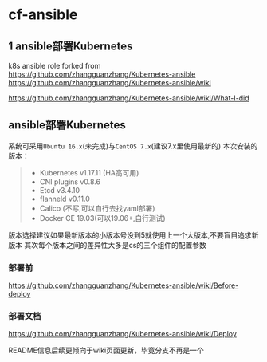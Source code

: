 # cf-ansible



## 1 ansible部署Kubernetes
k8s ansible role forked from https://github.com/zhangguanzhang/Kubernetes-ansible
https://github.com/zhangguanzhang/Kubernetes-ansible/wiki

https://github.com/zhangguanzhang/Kubernetes-ansible/wiki/What-I-did

## ansible部署Kubernetes

系统可采用`Ubuntu 16.x`(未完成)与`CentOS 7.x`(建议7.x里使用最新的)
本次安装的版本：
> * Kubernetes v1.17.11 (HA高可用)
> * CNI plugins v0.8.6
> * Etcd v3.4.10
> * flanneld v0.11.0
> * Calico (不写,可以自行去找yaml部署)
> * Docker CE 19.03(可以19.06+,自行测试)

版本选择建议如果最新版本的小版本号没到5就使用上一个大版本,不要盲目追求新版本
其次每个版本之间的差异性大多是cs的三个组件的配置参数

### 部署前
https://github.com/zhangguanzhang/Kubernetes-ansible/wiki/Before-deploy

### 部署文档
https://github.com/zhangguanzhang/Kubernetes-ansible/wiki/Deploy

README信息后续更倾向于wiki页面更新，毕竟分支不再是一个

